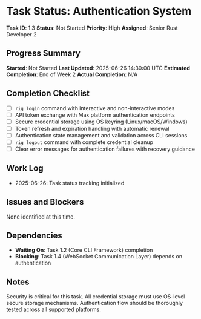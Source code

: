# Task Status: Authentication System

**Task ID**: 1.3
**Status**: Not Started
**Priority**: High
**Assigned**: Senior Rust Developer 2

## Progress Summary
**Started**: Not Started
**Last Updated**: 2025-06-26 14:30:00 UTC
**Estimated Completion**: End of Week 2
**Actual Completion**: N/A

## Completion Checklist
- [ ] `rig login` command with interactive and non-interactive modes
- [ ] API token exchange with Max platform authentication endpoints
- [ ] Secure credential storage using OS keyring (Linux/macOS/Windows)
- [ ] Token refresh and expiration handling with automatic renewal
- [ ] Authentication state management and validation across CLI sessions
- [ ] `rig logout` command with complete credential cleanup
- [ ] Clear error messages for authentication failures with recovery guidance

## Work Log
- 2025-06-26: Task status tracking initialized

## Issues and Blockers
None identified at this time.

## Dependencies
- **Waiting On**: Task 1.2 (Core CLI Framework) completion
- **Blocking**: Task 1.4 (WebSocket Communication Layer) depends on authentication

## Notes
Security is critical for this task. All credential storage must use OS-level secure storage mechanisms. Authentication flow should be thoroughly tested across all supported platforms.